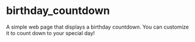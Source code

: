 # birthday_countdown
A simple web page that displays a birthday countdown. You can customize it to count down to your special day!
